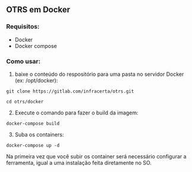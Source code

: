 ## OTRS em Docker

### Requisitos:

* Docker
* Docker compose


### Como usar:

1. baixe o conteúdo do respositório para uma pasta no servidor Docker (ex: /opt/docker):

```git clone https://gitlab.com/infracerta/otrs.git```

```cd otrs/docker```

2. Execute o comando para fazer o build da imagem:

```docker-compose build```

3. Suba os containers:

```docker-compose up -d```

Na primeira vez que você subir os container será necessário configurar a ferramenta, igual a uma instalação feita diretamente no SO.
